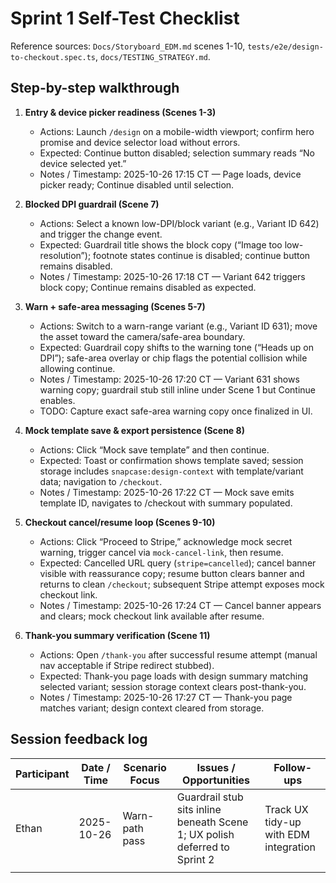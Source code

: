# Sprint 1 Self-Test Checklist

Reference sources: `Docs/Storyboard_EDM.md` scenes 1-10, `tests/e2e/design-to-checkout.spec.ts`, `docs/TESTING_STRATEGY.md`.

## Step-by-step walkthrough

1. **Entry & device picker readiness (Scenes 1-3)**
   - Actions: Launch `/design` on a mobile-width viewport; confirm hero promise and device selector load without errors.
   - Expected: Continue button disabled; selection summary reads “No device selected yet.”
   - Notes / Timestamp: 2025-10-26 17:15 CT — Page loads, device picker ready; Continue disabled until selection.

2. **Blocked DPI guardrail (Scene 7)**
   - Actions: Select a known low-DPI/block variant (e.g., Variant ID 642) and trigger the change event.
   - Expected: Guardrail title shows the block copy (“Image too low-resolution”); footnote states continue is disabled; continue button remains disabled.
   - Notes / Timestamp: 2025-10-26 17:18 CT — Variant 642 triggers block copy; Continue remains disabled as expected.

3. **Warn + safe-area messaging (Scenes 5-7)**
   - Actions: Switch to a warn-range variant (e.g., Variant ID 631); move the asset toward the camera/safe-area boundary.
   - Expected: Guardrail copy shifts to the warning tone (“Heads up on DPI”); safe-area overlay or chip flags the potential collision while allowing continue.
   - Notes / Timestamp: 2025-10-26 17:20 CT — Variant 631 shows warning copy; guardrail stub still inline under Scene 1 but Continue enables.
   - TODO: Capture exact safe-area warning copy once finalized in UI.

4. **Mock template save & export persistence (Scene 8)**
   - Actions: Click “Mock save template” and then continue.
   - Expected: Toast or confirmation shows template saved; session storage includes `snapcase:design-context` with template/variant data; navigation to `/checkout`.
   - Notes / Timestamp: 2025-10-26 17:22 CT — Mock save emits template ID, navigates to /checkout with summary populated.

5. **Checkout cancel/resume loop (Scenes 9-10)**
   - Actions: Click “Proceed to Stripe,” acknowledge mock secret warning, trigger cancel via `mock-cancel-link`, then resume.
   - Expected: Cancelled URL query (`stripe=cancelled`); cancel banner visible with reassurance copy; resume button clears banner and returns to clean `/checkout`; subsequent Stripe attempt exposes mock checkout link.
   - Notes / Timestamp: 2025-10-26 17:24 CT — Cancel banner appears and clears; mock checkout link available after resume.

6. **Thank-you summary verification (Scene 11)**
   - Actions: Open `/thank-you` after successful resume attempt (manual nav acceptable if Stripe redirect stubbed).
   - Expected: Thank-you page loads with design summary matching selected variant; session storage context clears post-thank-you.
   - Notes / Timestamp: 2025-10-26 17:27 CT — Thank-you page matches variant; design context cleared from storage.

## Session feedback log

| Participant | Date / Time | Scenario Focus | Issues / Opportunities | Follow-ups |
|-------------|-------------|----------------|------------------------|------------|
| Ethan       | 2025-10-26  | Warn-path pass | Guardrail stub sits inline beneath Scene 1; UX polish deferred to Sprint 2 | Track UX tidy-up with EDM integration |
|             |             |                |                        |            |
